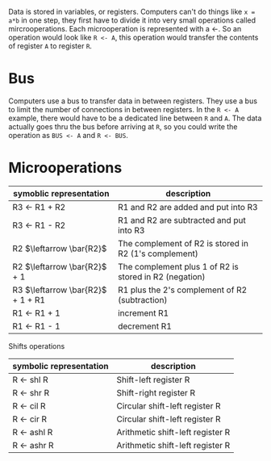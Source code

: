 Data is stored in variables, or registers. 
Computers can't do things like `x = a*b` in one step, they first have to divide it into very small operations called mircrooperations. 
Each microoperation is represented with a $\leftarrow$. So an operation would look like `R <- A`, this operation would transfer the contents of register `A` to register `R`. 
# Bus
Computers use a bus to transfer data in between registers. They use a bus to limit the number of connections in between registers. In the `R <- A` example, there would have to be a dedicated line between `R` and `A`. The data actually goes thru the bus before arriving at `R`, so you could write the operation as `BUS <- A` and `R <- BUS`.

# Microoperations
| symoblic representation | description |
| ---- | ---- |
| R3 $\leftarrow$ R1 + R2 | R1 and R2 are added and put into R3 |
| R3 $\leftarrow$ R1 - R2 | R1 and R2 are subtracted and put into R3 |
| R2 $\leftarrow \bar{R2}$ | The complement of R2 is stored in R2 (1's complement) |
| R2 $\leftarrow \bar{R2}$ + 1 | The complement plus 1 of R2 is stored in R2 (negation) |
| R3 $\leftarrow \bar{R2}$ + 1 + R1 | R1 plus the 2's complement of R2 (subtraction) |
| R1 $\leftarrow$ R1 + 1 | increment R1 |
| R1 $\leftarrow$ R1 - 1 | decrement R1 |
Shifts operations 

| symbolic representation | description |
| ---- | ---- |
| R $\leftarrow$ shl R | Shift-left register R |
| R $\leftarrow$ shr R | Shift-right register R |
| R $\leftarrow$ cil R | Circular shift-left register R |
| R $\leftarrow$ cir R | Circular shift-left register R |
| R $\leftarrow$ ashl R | Arithmetic shift-left register R |
| R $\leftarrow$ ashr R | Arithmetic shift-left register R |
